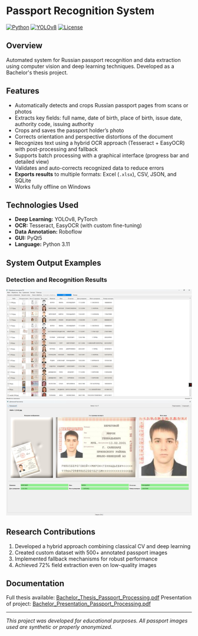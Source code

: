 #  Passport Recognition System

[![Python](https://img.shields.io/badge/Python-3.11-blue.svg)](https://www.python.org/)
[![YOLOv8](https://img.shields.io/badge/YOLOv8-Latest-green.svg)](https://github.com/ultralytics/ultralytics)
[![License](https://img.shields.io/badge/License-MIT-yellow.svg)](LICENSE)

##  Overview
Automated system for Russian passport recognition and data extraction using computer vision and deep learning techniques. Developed as a Bachelor's thesis project.

## Features

- Automatically detects and crops Russian passport pages from scans or photos  
- Extracts key fields: full name, date of birth, place of birth, issue date, authority code, issuing authority  
- Crops and saves the passport holder’s photo  
- Corrects orientation and perspective distortions of the document  
- Recognizes text using a hybrid OCR approach (Tesseract + EasyOCR) with post-processing and fallback  
- Supports batch processing with a graphical interface (progress bar and detailed view)  
- Validates and auto-corrects recognized data to reduce errors  
- **Exports results** to multiple formats: Excel (`.xlsx`), CSV, JSON, and SQLite  
- Works fully offline on Windows


##  Technologies Used
- **Deep Learning:** YOLOv8, PyTorch
- **OCR:** Tesseract, EasyOCR (with custom fine-tuning)
- **Data Annotation:** Roboflow
- **GUI:** PyQt5
- **Language:** Python 3.11

##  System Output Examples

### Detection and Recognition Results
![result program](images/result_program.png)
![result program detailed view](images/result_program_detailed_view.png)


##  Research Contributions
1. Developed a hybrid approach combining classical CV and deep learning
2. Created custom dataset with 500+ annotated passport images
3. Implemented fallback mechanisms for robust performance
4. Achieved 72% field extraction even on low-quality images

##  Documentation
Full thesis available: [Bachelor_Thesis_Passport_Processing.pdf](docs/Bachelor_Thesis_Passport_Processing.pdf)
Presentation of project: [Bachelor_Presentation_Passport_Processing.pdf](docs/Bachelor_Presentation_Passport_Processing.pdf)


---
*This project was developed for educational purposes. All passport images used are synthetic or properly anonymized.*
